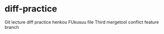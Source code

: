# diff-practice
Git lecture diff practice
henkou FUkusuu file Third
mergetool conflict feature branch
